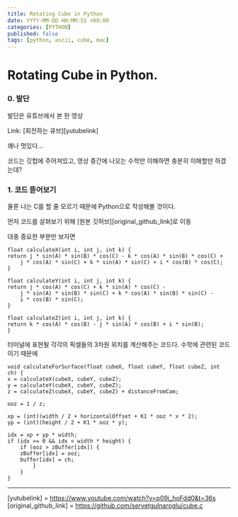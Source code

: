 ```yaml
---
title: Rotating Cube in Python
date: YYYY-MM-DD HH:MM:SS +09:00
categories: [PYTHON]
published: false
tags: [python, ascii, cube, mac]
---
```

# Rotating Cube in Python.

### 0. 발단  
발단은 유튜브에서 본 한 영상

Link: [회전하는 큐브][yutubelink]
    
꽤나 멋있다...

코드는 깃헙에 주어져있고, 영상 중간에 나오는 수학만 이해하면 충분히 이해할만 하겠는데?

### 1. 코드 뜯어보기
물론 나는 C를 할 줄 모르기 때문에 Python으로 작성해볼 것이다.

먼저 코드를 살펴보기 위해 [원본 깃허브][original_github_link]로 이동

대충 중요한 부분만 보자면

```
float calculateX(int i, int j, int k) {
return j * sin(A) * sin(B) * cos(C) - k * cos(A) * sin(B) * cos(C) +
    j * cos(A) * sin(C) + k * sin(A) * sin(C) + i * cos(B) * cos(C);
}

float calculateY(int i, int j, int k) {
return j * cos(A) * cos(C) + k * sin(A) * cos(C) -
    j * sin(A) * sin(B) * sin(C) + k * cos(A) * sin(B) * sin(C) -
    i * cos(B) * sin(C);
}  

float calculateZ(int i, int j, int k) {
return k * cos(A) * cos(B) - j * sin(A) * cos(B) + i * sin(B);
}

```
터미널에 표현될 각각의 픽셀들의 3차원 위치를 계산해주는 코드다.
수학에 관련된 코드이기 때문에 

```
void calculateForSurface(float cubeX, float cubeY, float cubeZ, int ch) {
x = calculateX(cubeX, cubeY, cubeZ);
y = calculateY(cubeX, cubeY, cubeZ);
z = calculateZ(cubeX, cubeY, cubeZ) + distanceFromCam;

ooz = 1 / z;

xp = (int)(width / 2 + horizontalOffset + K1 * ooz * x * 2);
yp = (int)(height / 2 + K1 * ooz * y);

idx = xp + yp * width;
if (idx >= 0 && idx < width * height) {
    if (ooz > zBuffer[idx]) {
    zBuffer[idx] = ooz;
    buffer[idx] = ch;
        }
    }
}

```




---
[yutubelink] = https://www.youtube.com/watch?v=p09i_hoFdd0&t=36s   
[original_github_link] = https://github.com/servetgulnaroglu/cube.c
    




